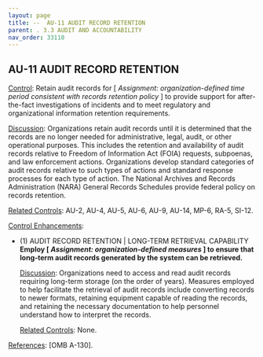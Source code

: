 ```yaml
---
layout: page
title: --  AU-11 AUDIT RECORD RETENTION 
parent: . 3.3 AUDIT AND ACCOUNTABILITY
nav_order: 33110 
---
```


## AU-11 AUDIT RECORD RETENTION

<ins>Control</ins>: Retain audit records for [ _Assignment: organization-defined time period consistent with records retention policy_ ] to provide support for after-the-fact investigations of incidents and to meet regulatory and organizational information retention requirements.

<ins>Discussion</ins>: Organizations retain audit records until it is determined that the records are no longer needed for administrative, legal, audit, or other operational purposes. This includes the retention and availability of audit records relative to Freedom of Information Act (FOIA) requests, subpoenas, and law enforcement actions. Organizations develop standard categories of audit records relative to such types of actions and standard response processes for each type of action. The National Archives and Records Administration (NARA) General Records Schedules provide federal policy on records retention.

<ins>Related Controls</ins>: AU-2, AU-4, AU-5, AU-6, AU-9, AU-14, MP-6, RA-5, SI-12.

<ins>Control Enhancements</ins>:

* (1) AUDIT RECORD RETENTION | LONG-TERM RETRIEVAL CAPABILITY<br>
**Employ [ _Assignment: organization-defined measures_ ] to ensure that long-term audit records generated by the system can be retrieved.**
    
    <ins>Discussion</ins>: Organizations need to access and read audit records requiring long-term storage (on the order of years). Measures employed to help facilitate the retrieval of audit records include converting records to newer formats, retaining equipment capable of reading the records, and retaining the necessary documentation to help personnel understand how to interpret the records.

    <ins>Related Controls</ins>: None.

<ins>References</ins>: [OMB A-130].
